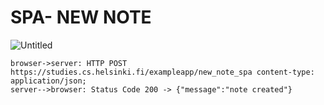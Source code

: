 # SPA- NEW NOTE

![Untitled](https://user-images.githubusercontent.com/48192073/115466990-373ac000-a207-11eb-8f15-e1d2231b8019.png)


```
browser->server: HTTP POST https://studies.cs.helsinki.fi/exampleapp/new_note_spa content-type: application/json;
server-->browser: Status Code 200 -> {"message":"note created"}
```
